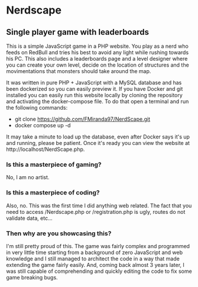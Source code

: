 # Nerdscape
##  Single player game with leaderboards
This is a simple JavaScript game in a PHP website. You play as a nerd who feeds on RedBull and tries his best to avoid any light while rushing towards his PC. This also includes a leaderboards page and a level designer where you can create your own level, decide on the location of structures and the movimentations that monsters should take around the map.

It was written in pure PHP + JavaScript with a MySQL database and has been dockerized so you can easily preview it. If you have Docker and git installed you can easily run this website locally by cloning the repository and activating the docker-compose file. To do that open a terminal and run the following commands:
 - git clone https://github.com/FMiranda97/NerdScape.git
 - docker compose up -d

It may take a minute to load up the database, even after Docker says it's up and running, please be patient. Once it's ready you can view the website at http://localhost/NerdScape.php.

### Is this a masterpiece of gaming?
No, I am no artist.

### Is this a masterpiece of coding?
Also, no. This was the first time I did anything web related. The fact that you need to access /Nerdscape.php or /registration.php is ugly, routes do not validate data, etc...

### Then why are you showcasing this?
I'm still pretty proud of this. The game was fairly complex and programmed in very little time starting from a background of zero JavaScript and web knowledge and I still managed to architect the code in a way that made extending the game fairly easily. And, coming back almost 3 years later, I was still capable of comprehending and quickly editing the code to fix some game breaking bugs.
